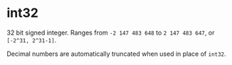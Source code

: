 # int32

32 bit signed integer. Ranges from `-2 147 483 648` to `2 147 483 647`, or `[-2^31, 2^31-1]`.

Decimal numbers are automatically truncated when used in place of `int32`.

